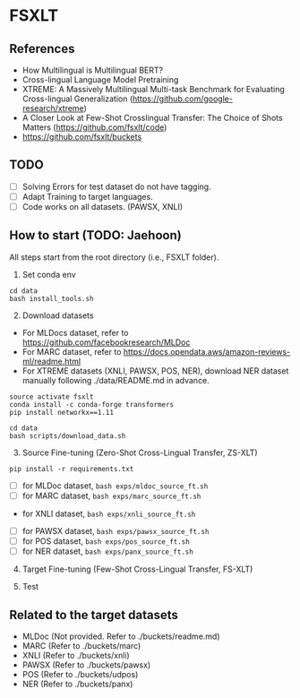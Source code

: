 # FSXLT

## References
- How Multilingual is Multilingual BERT?
- Cross-lingual Language Model Pretraining
- XTREME: A Massively Multilingual Multi-task Benchmark for Evaluating Cross-lingual Generalization (https://github.com/google-research/xtreme)
- A Closer Look at Few-Shot Crosslingual Transfer: The Choice of Shots Matters (https://github.com/fsxlt/code)
- https://github.com/fsxlt/buckets

## TODO
- [ ] Solving Errors for test dataset do not have tagging.
- [ ] Adapt Training to target languages.
- [ ] Code works on all datasets. (PAWSX, XNLI)

## How to start (TODO: Jaehoon)
All steps start from the root directory (i.e., FSXLT folder).

1. Set conda env
```
cd data
bash install_tools.sh
```

2. Download datasets
- For MLDocs dataset, refer to https://github.com/facebookresearch/MLDoc
- For MARC dataset, refer to https://docs.opendata.aws/amazon-reviews-ml/readme.html
- For XTREME datasets (XNLI, PAWSX, POS, NER), download NER dataset manually following ./data/README.md in advance.

```
source activate fsxlt
conda install -c conda-forge transformers
pip install networkx==1.11

cd data
bash scripts/download_data.sh
```

3. Source Fine-tuning (Zero-Shot Cross-Lingual Transfer, ZS-XLT)
```
pip install -r requirements.txt
```

- [ ] for MLDoc dataset, `bash exps/mldoc_source_ft.sh`
- [ ] for MARC dataset,  `bash exps/marc_source_ft.sh`
- for XNLI dataset,  `bash exps/xnli_source_ft.sh`
- [ ] for PAWSX dataset, `bash exps/pawsx_source_ft.sh`
- [ ] for POS dataset,   `bash exps/pos_source_ft.sh`
- [ ] for NER dataset,   `bash exps/panx_source_ft.sh`

4. Target Fine-tuning (Few-Shot Cross-Lingual Transfer, FS-XLT)

5. Test

## Related to the target datasets
- MLDoc  (Not provided. Refer to ./buckets/readme.md)
- MARC   (Refer to ./buckets/marc)
- XNLI   (Refer to ./buckets/xnli)
- PAWSX  (Refer to ./buckets/pawsx)
- POS    (Refer to ./buckets/udpos)
- NER    (Refer to ./buckets/panx)